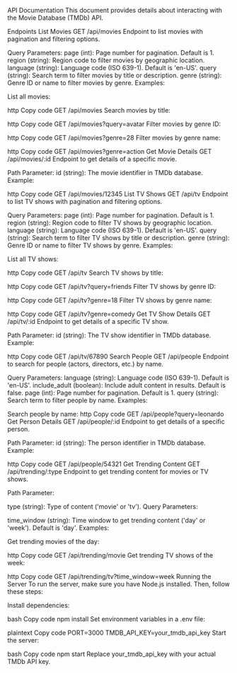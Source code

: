 API Documentation
This document provides details about interacting with the Movie Database (TMDb) API.

Endpoints
List Movies
GET /api/movies
Endpoint to list movies with pagination and filtering options.

Query Parameters:
page (int): Page number for pagination. Default is 1.
region (string): Region code to filter movies by geographic location.
language (string): Language code (ISO 639-1). Default is 'en-US'.
query (string): Search term to filter movies by title or description.
genre (string): Genre ID or name to filter movies by genre.
Examples:

List all movies:

http
Copy code
GET /api/movies
Search movies by title:

http
Copy code
GET /api/movies?query=avatar
Filter movies by genre ID:

http
Copy code
GET /api/movies?genre=28
Filter movies by genre name:

http
Copy code
GET /api/movies?genre=action
Get Movie Details
GET /api/movies/:id
Endpoint to get details of a specific movie.

Path Parameter:
id (string): The movie identifier in TMDb database.
Example:

http
Copy code
GET /api/movies/12345
List TV Shows
GET /api/tv
Endpoint to list TV shows with pagination and filtering options.

Query Parameters:
page (int): Page number for pagination. Default is 1.
region (string): Region code to filter TV shows by geographic location.
language (string): Language code (ISO 639-1). Default is 'en-US'.
query (string): Search term to filter TV shows by title or description.
genre (string): Genre ID or name to filter TV shows by genre.
Examples:

List all TV shows:

http
Copy code
GET /api/tv
Search TV shows by title:

http
Copy code
GET /api/tv?query=friends
Filter TV shows by genre ID:

http
Copy code
GET /api/tv?genre=18
Filter TV shows by genre name:

http
Copy code
GET /api/tv?genre=comedy
Get TV Show Details
GET /api/tv/:id
Endpoint to get details of a specific TV show.

Path Parameter:
id (string): The TV show identifier in TMDb database.
Example:

http
Copy code
GET /api/tv/67890
Search People
GET /api/people
Endpoint to search for people (actors, directors, etc.) by name.

Query Parameters:
language (string): Language code (ISO 639-1). Default is 'en-US'.
include_adult (boolean): Include adult content in results. Default is false.
page (int): Page number for pagination. Default is 1.
query (string): Search term to filter people by name.
Examples:

Search people by name:
http
Copy code
GET /api/people?query=leonardo
Get Person Details
GET /api/people/:id
Endpoint to get details of a specific person.

Path Parameter:
id (string): The person identifier in TMDb database.
Example:

http
Copy code
GET /api/people/54321
Get Trending Content
GET /api/trending/:type
Endpoint to get trending content for movies or TV shows.

Path Parameter:

type (string): Type of content ('movie' or 'tv').
Query Parameters:

time_window (string): Time window to get trending content ('day' or 'week'). Default is 'day'.
Examples:

Get trending movies of the day:

http
Copy code
GET /api/trending/movie
Get trending TV shows of the week:

http
Copy code
GET /api/trending/tv?time_window=week
Running the Server
To run the server, make sure you have Node.js installed. Then, follow these steps:

Install dependencies:

bash
Copy code
npm install
Set environment variables in a .env file:

plaintext
Copy code
PORT=3000
TMDB_API_KEY=your_tmdb_api_key
Start the server:

bash
Copy code
npm start
Replace your_tmdb_api_key with your actual TMDb API key.